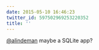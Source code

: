 ```yaml
---
date: 2015-05-10 16:46:23
twitter_id: 597502969253220352
title: ''
---
```


<!-- Tweet at https://twitter.com/statuses/597500166929788928 is either deleted or protected. -->

[@alindeman](https://twitter.com/alindeman) maybe a SQLite app?
